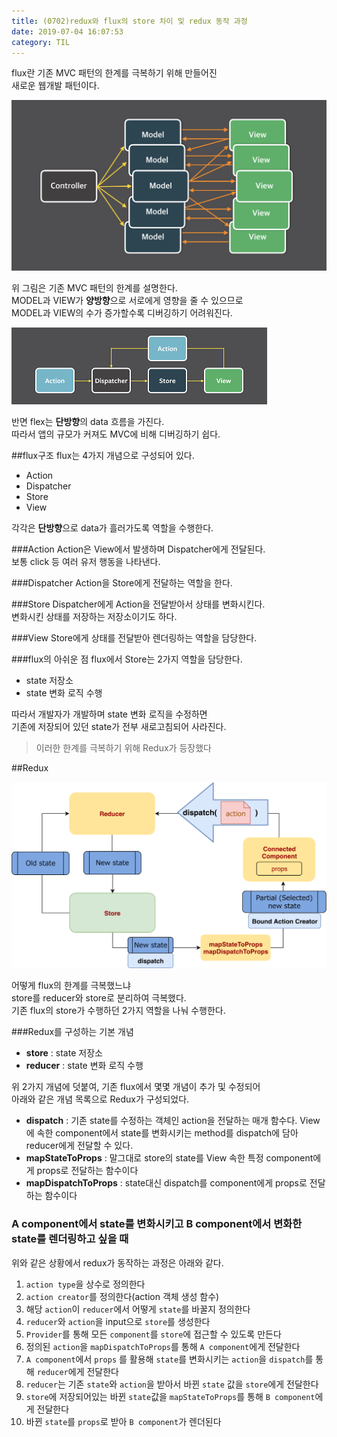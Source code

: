 ```yaml
---
title: (0702)redux와 flux의 store 차이 및 redux 동작 과정
date: 2019-07-04 16:07:53
category: TIL
---
```


flux란 기존 MVC 패턴의 한계를 극복하기 위해 만들어진  
새로운 웹개발 패턴이다.

![](images/complex_mvc.png)

위 그림은 기존 MVC 패턴의 한계를 설명한다.  
MODEL과 VIEW가 **양방향**으로 서로에게 영향을 줄 수 있으므로  
MODEL과 VIEW의 수가 증가할수록 디버깅하기 어려워진다.

![](images/flux.png)

반면 flex는 **단방향**의 data 흐름을 가진다.  
따라서 앱의 규모가 커져도 MVC에 비해 디버깅하기 쉽다.

##flux구조
flux는 4가지 개념으로 구성되어 있다.

- Action
- Dispatcher
- Store
- View

각각은 **단방향**으로 data가 흘러가도록 역할을 수행한다.

###Action
Action은 View에서 발생하며 Dispatcher에게 전달된다.  
보통 click 등 여러 유저 행동을 나타낸다.

###Dispatcher
Action을 Store에게 전달하는 역할을 한다.

###Store
Dispatcher에게 Action을 전달받아서 상태를 변화시킨다.  
변화시킨 상태를 저장하는 저장소이기도 하다.

###View
Store에게 상태를 전달받아 렌더링하는 역할을 담당한다.

###flux의 아쉬운 점
flux에서 Store는 2가지 역할을 담당한다.

- state 저장소
- state 변화 로직 수행

따라서 개발자가 개발하며 state 변화 로직을 수정하면  
기존에 저장되어 있던 state가 전부 새로고침되어 사라진다.

> 이러한 한계를 극복하기 위해 Redux가 등장했다

##Redux

![](images/redux.png)

어떻게 flux의 한계를 극복했느냐  
store를 reducer와 store로 분리하여 극복했다.  
기존 flux의 store가 수행하던 2가지 역할을 나눠 수행한다.

###Redux를 구성하는 기본 개념

- **store** : state 저장소
- **reducer** : state 변화 로직 수행

위 2가지 개념에 덧붙여, 기존 flux에서 몇몇 개념이 추가 및 수정되어  
아래와 같은 개념 목록으로 Redux가 구성되었다.

- **dispatch** : 기존 state를 수정하는 객체인 action을 전달하는 매개 함수다. View에 속한 component에서 state를 변화시키는 method를 dispatch에 담아 reducer에게 전달할 수 있다.
- **mapStateToProps** : 말그대로 store의 state를 View 속한 특정 component에게 props로 전달하는 함수이다
- **mapDispatchToProps** : state대신 dispatch를 component에게 props로 전달하는 함수이다

### A component에서 state를 변화시키고 B component에서 변화한 state를 렌더링하고 싶을 때

위와 같은 상황에서 redux가 동작하는 과정은 아래와 같다.

1. `action type`을 상수로 정의한다
2. `action creator`를 정의한다(action 객체 생성 함수)
3. 해당 `action`이 `reducer`에서 어떻게 `state`를 바꿀지 정의한다
4. `reducer`와 `action`을 input으로 `store`를 생성한다
5. `Provider`를 통해 모든 `component`를 `store`에 접근할 수 있도록 만든다
6. 정의된 `action`을 `mapDispatchToProps`를 통해 `A component`에게 전달한다
7. `A component`에서 `props` 를 활용해 `state`를 변화시키는 `action`을 `dispatch`를 통해 `reducer`에게 전달한다
8. `reducer`는 기존 `state`와 `action`을 받아서 바뀐 `state` 값을 `store`에게 전달한다
9. `store`에 저장되어있는 바뀐 `state`값을 `mapStateToProps`를 통해 `B component`에게 전달한다
10. 바뀐 `state`를 `props`로 받아 `B component`가 렌더된다
